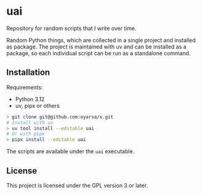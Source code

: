 # uai

Repository for random scripts that I write over time.

Random Python things, which are collected in a single project and installed as package.
The project is maintained with uv and can be installed as a package, so each individual
script can be run as a standalone command.

## Installation

Requirements:
- Python 3.12
- uv, pipx or others

```bash
> git clone git@github.com:oyarsa/x.git
# Install with uv
> uv tool install --editable uai
# Or with pipx
> pipx install --editable uai
```

The scripts are available under the `uai` executable.

## License

This project is licensed under the GPL version 3 or later.
